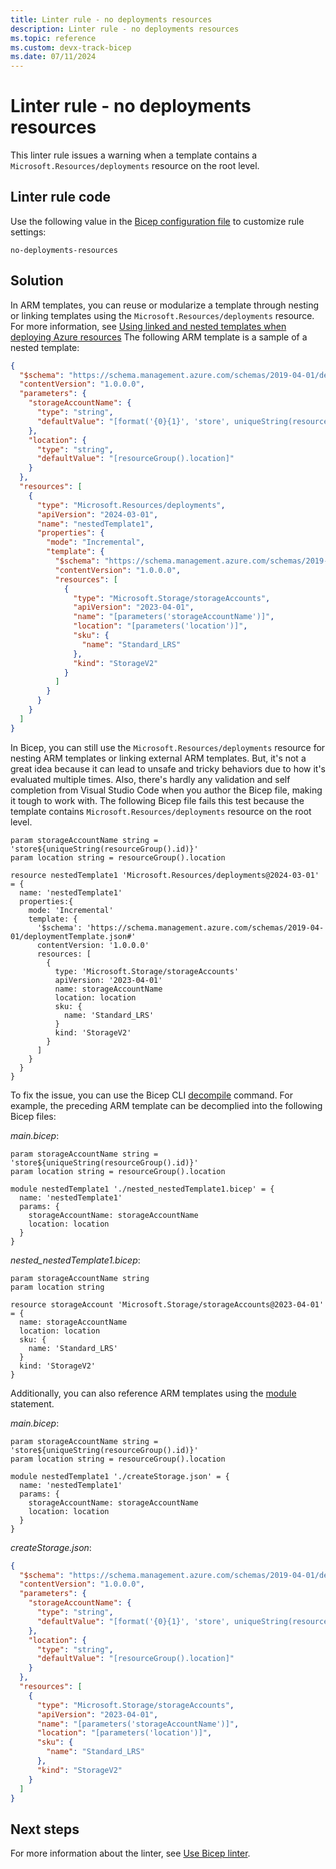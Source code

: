 ```yaml
---
title: Linter rule - no deployments resources
description: Linter rule - no deployments resources
ms.topic: reference
ms.custom: devx-track-bicep
ms.date: 07/11/2024
---
```


# Linter rule - no deployments resources

This linter rule issues a warning when a template contains a `Microsoft.Resources/deployments` resource on the root level.

## Linter rule code

Use the following value in the [Bicep configuration file](bicep-config-linter.md) to customize rule settings:

`no-deployments-resources`

## Solution

In ARM templates, you can reuse or modularize a template through nesting or linking templates using the `Microsoft.Resources/deployments` resource. For more information, see [Using linked and nested templates when deploying Azure resources](../templates/linked-templates.md) The following ARM template is a sample of a nested template:

```json
{
  "$schema": "https://schema.management.azure.com/schemas/2019-04-01/deploymentTemplate.json#",
  "contentVersion": "1.0.0.0",
  "parameters": {
    "storageAccountName": {
      "type": "string",
      "defaultValue": "[format('{0}{1}', 'store', uniqueString(resourceGroup().id))]"
    },
    "location": {
      "type": "string",
      "defaultValue": "[resourceGroup().location]"
    }
  },
  "resources": [
    {
      "type": "Microsoft.Resources/deployments",
      "apiVersion": "2024-03-01",
      "name": "nestedTemplate1",
      "properties": {
        "mode": "Incremental",
        "template": {
          "$schema": "https://schema.management.azure.com/schemas/2019-04-01/deploymentTemplate.json#",
          "contentVersion": "1.0.0.0",
          "resources": [
            {
              "type": "Microsoft.Storage/storageAccounts",
              "apiVersion": "2023-04-01",
              "name": "[parameters('storageAccountName')]",
              "location": "[parameters('location')]",
              "sku": {
                "name": "Standard_LRS"
              },
              "kind": "StorageV2"
            }
          ]
        }
      }
    }
  ]
}
```

In Bicep, you can still use the `Microsoft.Resources/deployments` resource for nesting ARM templates or linking external ARM templates. But, it's not a great idea because it can lead to unsafe and tricky behaviors due to how it's evaluated multiple times. Also, there's hardly any validation and self completion from Visual Studio Code when you author the Bicep file, making it tough to work with. The following Bicep file fails this test because the template contains `Microsoft.Resources/deployments` resource on the root level.

```bicep
param storageAccountName string = 'store${uniqueString(resourceGroup().id)}'
param location string = resourceGroup().location

resource nestedTemplate1 'Microsoft.Resources/deployments@2024-03-01' = {
  name: 'nestedTemplate1'
  properties:{
    mode: 'Incremental'
    template: {
      '$schema': 'https://schema.management.azure.com/schemas/2019-04-01/deploymentTemplate.json#'
      contentVersion: '1.0.0.0'
      resources: [
        {
          type: 'Microsoft.Storage/storageAccounts'
          apiVersion: '2023-04-01'
          name: storageAccountName
          location: location
          sku: {
            name: 'Standard_LRS'
          }
          kind: 'StorageV2'
        }
      ]
    }    
  }
}
```

To fix the issue, you can use the Bicep CLI [decompile](./bicep-cli.md#decompile) command. For example, the preceding ARM template can be decomplied into the following Bicep files:

_main.bicep_:

```bicep
param storageAccountName string = 'store${uniqueString(resourceGroup().id)}'
param location string = resourceGroup().location

module nestedTemplate1 './nested_nestedTemplate1.bicep' = {
  name: 'nestedTemplate1'
  params: {
    storageAccountName: storageAccountName
    location: location
  }
}
```

_nested_nestedTemplate1.bicep_:

```bicep
param storageAccountName string
param location string

resource storageAccount 'Microsoft.Storage/storageAccounts@2023-04-01' = {
  name: storageAccountName
  location: location
  sku: {
    name: 'Standard_LRS'
  }
  kind: 'StorageV2'
}
```

Additionally, you can also reference ARM templates using the [module](./modules.md) statement.

_main.bicep_:

```bicep
param storageAccountName string = 'store${uniqueString(resourceGroup().id)}'
param location string = resourceGroup().location

module nestedTemplate1 './createStorage.json' = {
  name: 'nestedTemplate1'
  params: {
    storageAccountName: storageAccountName
    location: location
  }
}
```

_createStorage.json_:

```json
{
  "$schema": "https://schema.management.azure.com/schemas/2019-04-01/deploymentTemplate.json#",
  "contentVersion": "1.0.0.0",
  "parameters": {
    "storageAccountName": {
      "type": "string",
      "defaultValue": "[format('{0}{1}', 'store', uniqueString(resourceGroup().id))]"
    },
    "location": {
      "type": "string",
      "defaultValue": "[resourceGroup().location]"
    }
  },
  "resources": [
    {
      "type": "Microsoft.Storage/storageAccounts",
      "apiVersion": "2023-04-01",
      "name": "[parameters('storageAccountName')]",
      "location": "[parameters('location')]",
      "sku": {
        "name": "Standard_LRS"
      },
      "kind": "StorageV2"
    }
  ]
}
```

## Next steps

For more information about the linter, see [Use Bicep linter](./linter.md).
